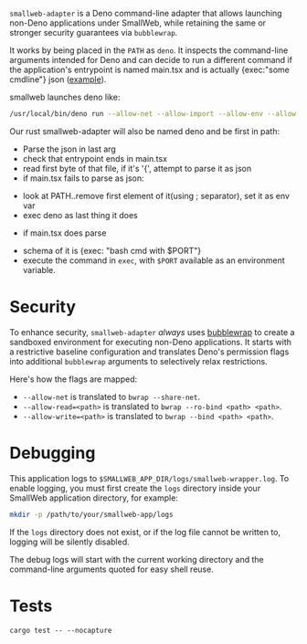 `smallweb-adapter` is a Deno command-line adapter that allows launching non-Deno applications under SmallWeb, while retaining the same or stronger security guarantees via `bubblewrap`.

It works by being placed in the `PATH` as `deno`. It inspects the command-line arguments intended for Deno and can decide to run a different command if the application's entrypoint is named main.tsx and is actually {exec:"some cmdline"} json ([example](test/invoke_adapter/main.tsx)).

smallweb launches deno like:

```sh
/usr/local/bin/deno run --allow-net --allow-import --allow-env --allow-sys --allow-ffi --unstable-kv --unstable-otel --unstable-temporal --node-modules-dir=none --no-prompt --quiet --allow-read=/home/taras/smallweb/post,/usr/local/bin/deno,/home/taras/.cache/deno/npm/registry.npmjs.org --allow-write=/home/taras/smallweb/post/data - '{"command":"fetch","entrypoint":"file:///home/taras/smallweb/post/main.ts","port":38025}'
```

Our rust smallweb-adapter will also be named deno and be first in path:
- Parse the json in last arg
- check that entrypoint ends in main.tsx
- read first byte of that file, if it's '{', attempt to parse it as json
- if main.tsx fails to parse as json:
 * look at PATH..remove first element of it(using ; separator), set it as env var
 * exec deno  as last thing it does
- if main.tsx does parse
 * schema of it is {exec: "bash cmd with $PORT"}
 * execute the command in `exec`, with `$PORT` available as an environment variable.


# Security

To enhance security, `smallweb-adapter` *always* uses [bubblewrap](https://github.com/containers/bubblewrap) to create a sandboxed environment for executing non-Deno applications. It starts with a restrictive baseline configuration and translates Deno's permission flags into additional `bubblewrap` arguments to selectively relax restrictions.

Here's how the flags are mapped:

- `--allow-net` is translated to `bwrap --share-net`.
- `--allow-read=<path>` is translated to `bwrap --ro-bind <path> <path>`.
- `--allow-write=<path>` is translated to `bwrap --bind <path> <path>`.


# Debugging

This application logs to `$SMALLWEB_APP_DIR/logs/smallweb-wrapper.log`. To enable logging, you must first create the `logs` directory inside your SmallWeb application directory, for example:

```sh
mkdir -p /path/to/your/smallweb-app/logs
```

If the `logs` directory does not exist, or if the log file cannot be written to, logging will be silently disabled.

The debug logs will start with the current working directory and the command-line arguments quoted for easy shell reuse.


# Tests

```
cargo test -- --nocapture
```
